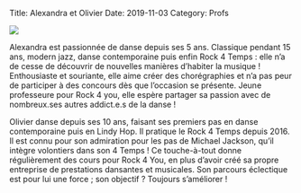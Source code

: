 Title: Alexandra et Olivier 
Date: 2019-11-03
Category: Profs 

![](/images/alexandra_olivier.jpg)

Alexandra est passionnée de danse depuis ses 5 ans. Classique pendant 15 ans, modern jazz, danse contemporaine puis enfin Rock 4 Temps : elle n’a de cesse de découvrir de nouvelles manières d’habiter la musique !  Enthousiaste et souriante, elle aime créer des chorégraphies et n’a pas peur de participer à des concours dès que l’occasion se présente. Jeune professeure pour Rock 4 you, elle espère partager sa passion avec de nombreux.ses autres addict.e.s de la danse ! 

Olivier danse depuis ses 10 ans, faisant ses premiers pas en danse contemporaine puis en Lindy Hop. Il pratique le Rock 4 Temps depuis 2016. Il est connu pour son admiration pour les pas de Michael Jackson, qu’il intègre volontiers dans son 4 Temps ! Ce touche-à-tout donne régulièrement des cours pour Rock 4 You, en plus d’avoir créé sa propre entreprise de prestations dansantes et musicales. Son parcours éclectique est pour lui une force ; son objectif ? Toujours s’améliorer !
